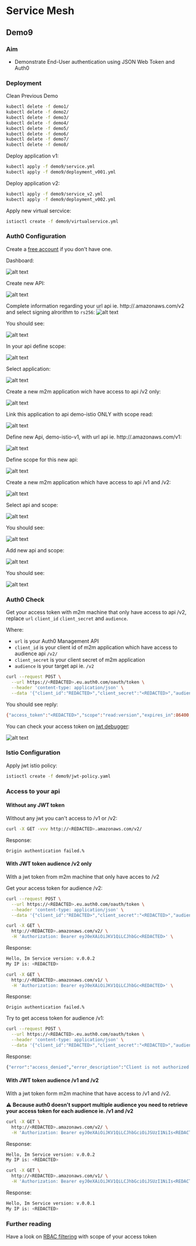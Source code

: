 # Service Mesh

## Demo9

### Aim

- Demonstrate End-User authentication using JSON Web Token and Auth0

### Deployment

Clean Previous Demo

```sh
kubectl delete -f demo1/
kubectl delete -f demo2/
kubectl delete -f demo3/
kubectl delete -f demo4/
kubectl delete -f demo5/
kubectl delete -f demo6/
kubectl delete -f demo7/
kubectl delete -f demo8/
```

Deploy application v1:

```sh
kubectl apply -f demo9/service.yml
kubectl apply -f demo9/deployment_v001.yml
```

Deploy application v2:

```sh
kubectl apply -f demo9/service_v2.yml
kubectl apply -f demo9/deployment_v002.yml
```

Apply new virtual sercvice:

```sh
istioctl create -f demo9/virtualservice.yml
```
### Auth0 Configuration

Create a [free account](https://auth0.com/) if you don't have one.

Dashboard:

![alt text](img/dash.png)

Create new API:

![alt text](img/api1.png)

Complete information regarding your url api ie. http://<REDACTED>.amazonaws.com/v2 and select signing alrorithm to `rs256`:
![alt text](img/api2.png)

You should see:

![alt text](img/api3.png)

In your api define scope:

![alt text](img/scope.png)

Select application:

![alt text](img/appli1.png)

Create a new m2m application wich have access to api /v2 only:

![alt text](img/appli2.png)

Link this application to api demo-istio ONLY with scope read:

![alt text](img/appli3.png)

Define new Api, demo-istio-v1, with url api ie. http://<REDACTED>.amazonaws.com/v1:

![alt text](img/apiv1.png)

Define scope for this new api:

![alt text](img/scopev1.png)

Create a new m2m application which have access to api /v1 and /v2:

![alt text](img/appli1v1.png)

Select api and scope:

![alt text](img/appli2v1.png)

You should see:

![alt text](img/appli3v1.png)

Add new api and scope:

![alt text](img/appli4v1.png)

You should see:

![alt text](img/appli5v1.png)


### Auth0 Check

Get your access token with m2m machine that only have access to api /v2, replace `url` `client_id` `client_secret` and `audience`.

Where:

- `url` is your Auth0 Management API 
- `client_id` is your client id of m2m application which have access to audience api `/v2/`
- `client_secret` is your client secret of m2m application
- `audience` is your target api ie. `/v2`

```sh
curl --request POST \
  --url https://<REDACTED>.eu.auth0.com/oauth/token \
  --header 'content-type: application/json' \
  --data '{"client_id":"REDACTED>","client_secret":"<REDACTED>","audience":"http://<REDACTED>.amazonaws.com/v2/","grant_type":"client_credentials"}'
  ```
You should see reply:

```sh
{"access_token":"<REDACTED>","scope":"read:version","expires_in":86400,"token_type":"Bearer"}%
```

You can check your access token on [jwt debugger](https://jwt.io):

![alt text](img/checktoken.png)

### Istio Configuration

Apply jwt istio policy:

```sh
istioctl create -f demo9/jwt-policy.yaml
```

### Access to your api

#### Without any JWT token

Without any jwt you can't access to /v1 or /v2:

```sh
curl -X GET -vvv http://<REDACTED>.amazonaws.com/v2/
```

Response:
```
Origin authentication failed.%
```
#### With JWT token audience /v2 only

With a jwt token from m2m machine that only have acces to /v2

Get your access token for audience /v2:

```sh
curl --request POST \
  --url https://<REDACTED>.eu.auth0.com/oauth/token \
  --header 'content-type: application/json' \
  --data '{"client_id":"REDACTED>","client_secret":"<REDACTED>","audience":"http://<REDACTED>.amazonaws.com/v2/","grant_type":"client_credentials"}'
```

```sh
curl -X GET \
  http://<REDACTED>.amazonaws.com/v2/ \
  -H 'Authorization: Bearer eyJ0eXAiOiJKV1QiLCJhbGc<REDACTED>' \
```

Response:
```sh
Hello, Im Service version: v.0.0.2
My IP is: <REDACTED>
```

```sh
curl -X GET \
  http://<REDACTED>.amazonaws.com/v1/ \
  -H 'Authorization: Bearer eyJ0eXAiOiJKV1QiLCJhbGc<REDACTED>' \
```

Response:
```
Origin authentication failed.%
```

Try to get access token for audience /v1:

```sh
curl --request POST \
  --url https://<REDACTED>.eu.auth0.com/oauth/token \
  --header 'content-type: application/json' \
  --data '{"client_id":"REDACTED>","client_secret":"<REDACTED>","audience":"http://<REDACTED>.amazonaws.com/v1/","grant_type":"client_credentials"}'r access token for audience /v2:
```

Response:

```sh
{"error":"access_denied","error_description":"Client is not authorized to access \"http://<REDACTED>.amazonaws.com/v1/\". You might probably want to create a \"client-grant\" associated to this API. See: https://auth0.com/docs/api/v2#!/Client_Grants/post_client_grants"}%
```

#### With JWT token audience /v1 and /v2

With a jwt token form m2m machine that have access to /v1 and /v2.

:warning: **Because auth0 doesn't support multiple audience you need to retrieve your access token for each audience ie. /v1 and /v2**

```sh
curl -X GET \
  http://<REDACTED>.amazonaws.com/v2/ \
  -H 'Authorization: Bearer eyJ0eXAiOiJKV1QiLCJhbGciOiJSUzI1NiIs<REDACTED>' \
```
Response:
```sh
Hello, Im Service version: v.0.0.2
My IP is: <REDACTED>
```

```sh
curl -X GET \
  http://<REDACTED>.amazonaws.com/v1/ \
  -H 'Authorization: Bearer eyJ0eXAiOiJKV1QiLCJhbGciOiJSUzI1NiIs<REDACTED>' \
```
Response:
```sh
Hello, Im Service version: v.0.0.1
My IP is: <REDACTED>
```

### Further reading

Have a look on [RBAC filtering](../demo10/README.MD) with scope of your access token
